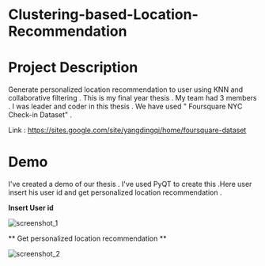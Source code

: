 # Clustering-based-Location-Recommendation
# Project Description
Generate personalized location recommendation to user using KNN and collaborative filtering .
This is my final year thesis . My team had 3 members . I was leader and coder in this thesis .
We have used " Foursquare NYC Check-in Dataset" .

Link : https://sites.google.com/site/yangdingqi/home/foursquare-dataset 

# Demo
I've created a demo of our thesis . I've used PyQT to create this .Here user insert his user id and get personalized location recommendation .

**Insert User id**


![screenshot_1](https://user-images.githubusercontent.com/32593150/45338949-cc866a00-b5b1-11e8-94d5-ad7013b3599b.png)


** Get personalized location recommendation **


![screenshot_2](https://user-images.githubusercontent.com/32593150/45338950-cc866a00-b5b1-11e8-9dd5-03d4e2f5d5f4.png)
                   

